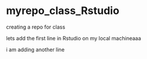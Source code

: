 # myrepo_class_Rstudio
creating a repo for class


lets add the first line in Rstudio on my local machineaaa


i am adding another line 